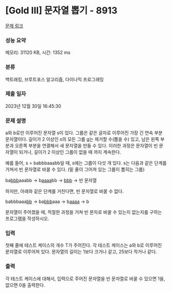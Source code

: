 # [Gold III] 문자열 뽑기 - 8913 

[문제 링크](https://www.acmicpc.net/problem/8913) 

### 성능 요약

메모리: 31120 KB, 시간: 1352 ms

### 분류

백트래킹, 브루트포스 알고리즘, 다이나믹 프로그래밍

### 제출 일자

2023년 12월 30일 16:45:30

### 문제 설명

<p>a와 b로만 이루어진 문자열 s이 있다. 그룹은 같은 글자로 이루어진 가장 긴 연속 부분 문자열이다. 길이가 2 이상인 s의 모든 그룹 g는 제거할 수(뽑을 수) 있고, 남은 왼쪽 부분과 오른쪽 부분을 연결해서 새 문자열을 만들 수 있다. 이러한 과정은 문자열이 빈 문자열이 되거나, 길이가 2 이상인 그룹이 없을 때 까지 계속한다.</p>

<p>예를 들어, s = babbbaaabb일 때, s에는 그룹이 다섯 개 있다. s는 다음과 같은 단계를 거쳐서 빈 문자열로 바꿀 수 있다. (밑 줄이 그어져 있는 그룹이 뽑히는 그룹)</p>

<p>ba<u>bbb</u>aaabb → b<u>aaaa</u>bb → <u>bbb</u> → 빈 문자열</p>

<p>하지만, 아래와 같은 단계를 거친다면, 빈 문자열로 바꿀 수 없다.</p>

<p>babbbaaa<u>bb</u> → ba<u>bbb</u>aaa → b<u>aaaa</u> → b</p>

<p>문자열이 주어졌을 때, 적절한 과정을 거쳐 빈 문자로 바꿀 수 있는지 없는지를 구하는 프로그램을 작성하시오.</p>

### 입력 

 <p>첫째 줄에 테스트 케이스의 개수 T가 주어진다. 각 테스트 케이스는 a와 b로 이루어진 문자열로 이루어져 있다. 문자열의 길이는 1보다 크거나 같고, 25보다 작거나 같다.</p>

### 출력 

 <p>각 테스트 케이스에 대해서, 입력으로 주어진 문자열을 빈 문자열로 바꿀 수 있으면 1을, 없으면 0을 출력한다. </p>

